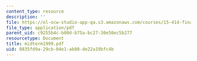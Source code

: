 ```yaml
---
content_type: resource
description: ''
file: https://ol-ocw-studio-app-qa.s3.amazonaws.com/courses/15-414-financial-management-summer-2003/0835fd9a29cb04e1ab80de22a19bfc4b_midterm1999.pdf
file_type: application/pdf
parent_uid: c9255b4c-b00d-b75a-bc27-30e50ec5b277
resourcetype: Document
title: midterm1999.pdf
uid: 0835fd9a-29cb-04e1-ab80-de22a19bfc4b
---
```


